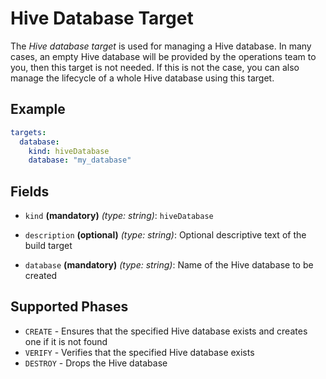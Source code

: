 # Hive Database Target

The *Hive database target* is used for managing a Hive database. In many cases, an empty Hive database will be provided
by the operations team to you, then this target is not needed. If this is not the case, you can also manage the
lifecycle of a whole Hive database using this target.

## Example
```yaml
targets:
  database:
    kind: hiveDatabase
    database: "my_database"
```

## Fields

* `kind` **(mandatory)** *(type: string)*: `hiveDatabase`

* `description` **(optional)** *(type: string)*:
  Optional descriptive text of the build target

* `database` **(mandatory)** *(type: string)*: 
  Name of the Hive database to be created


## Supported Phases
* `CREATE` - Ensures that the specified Hive database exists and creates one if it is not found
* `VERIFY` - Verifies that the specified Hive database exists
* `DESTROY` - Drops the Hive database
